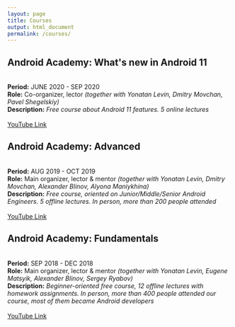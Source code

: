 ```yaml
---
layout: page
title: Courses
output: html_document
permalink: /courses/
---
```


## Android Academy: What's new in Android 11
<br> **Period:** JUNE 2020 - SEP 2020
<br>**Role:** Co-organizer, lector _(together with Yonatan Levin, Dmitry Movchan, Pavel Shegelskiy)_
<br>**Description:** _Free course about Android 11 features. 5 online lectures_
<br><br>[YouTube Link](https://www.youtube.com/playlist?list=PLjLCGE4bVpHBMG6OMzd9Yaed06YjBz8ct)

## Android Academy: Advanced
<br> **Period:** AUG 2019 - OCT 2019
<br>**Role:** Main organizer, lector & mentor _(together with Yonatan Levin, Dmitry Movchan, Alexander Blinov, Alyona Maniykhina)_
<br>**Description:** _Free course, oriented on Junior/Middle/Senior Android Engineers. 5 offline lectures. In person, more than 200 people attended_
<br><br>[YouTube Link](https://www.youtube.com/playlist?list=PLjLCGE4bVpHBZMTldiMBViySR71w577P2)

## Android Academy: Fundamentals
<br> **Period:** SEP 2018 - DEC 2018
<br>**Role:** Main organizer, lector & mentor _(together with Yonatan Levin, Eugene Matsyik, Alexander Blinov, Sergey Ryabov)_
<br>**Description:** _Beginner-oriented free course, 12 offline lectures with homework assignments. In person, more than 400 people attended our course, most of them became Android developers_
<br><br>[YouTube Link](https://www.youtube.com/playlist?list=PLjLCGE4bVpHChlptwNJW3is1lvO5wxFBu)


